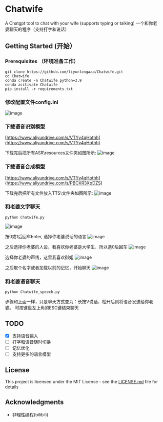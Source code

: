 # Chatwife
A Chatgpt tool to chat with your wife (supports typing or talking) 一个和你老婆聊天的程序（支持打字和说话）

## Getting Started (开始）

### Prerequisites （环境准备工作）

```
git clone https://github.com/liyunlongaaa/Chatwife.git
cd Chatwife
conda create -n Chatwife python=3.9
conda acitivate Chatwife
pip install -r requirements.txt
```
### 修改配置文件config.ini
![image](https://github.com/liyunlongaaa/Chatwife/assets/49556860/16780e53-d1d9-4f03-af78-6bbbf57cb613)

### 下载语音识别模型
[https://www.aliyundrive.com/s/VTYy4qHothh](https://www.aliyundrive.com/s/VTYy4qHothh)

下载完后把所有ASR\resources文件夹如图所示:
![image](https://github.com/liyunlongaaa/Chatwife/assets/49556860/292de701-52b3-4fd7-88f4-6ae07ab86baf)


### 下载语音合成模型
[https://www.aliyundrive.com/s/VTYy4qHothh](https://www.aliyundrive.com/s/PBCXR3XpDZS)

下载完后把所有文件放入TTS\文件夹如图所示:
![image](https://github.com/liyunlongaaa/Chatwife/assets/49556860/4aa8918a-0edd-4143-bdc4-ed35208bb2ab)

### 和老婆文字聊天

```
python Chatwife.py
```
![image](https://github.com/liyunlongaaa/Chatwife/assets/49556860/7df19201-98df-45d0-8d9f-1d075c05127b)

按0或1后回车Enter, 选择你老婆说话的语言
![image](https://github.com/liyunlongaaa/Chatwife/assets/49556860/bd53922e-eab7-42dc-845d-989878eff2da)

之后选择你老婆的人设，我喜欢你老婆是大学生，所以选0后回车
![image](https://github.com/liyunlongaaa/Chatwife/assets/49556860/c363eb45-2da0-47e7-8c8d-2b4b691d4361)

选择你老婆的声线，这里我喜欢御姐
![image](https://github.com/liyunlongaaa/Chatwife/assets/49556860/2dc37303-7d26-4903-a850-26812268ab25)

之后取个名字或者加载以前的记忆，开始聊天
![image](https://github.com/liyunlongaaa/Chatwife/assets/49556860/d8044edd-8944-43d8-9160-14dc67e9cad3)



### 和老婆语音聊天

```
python Chatwife_speech.py
```
步骤和上面一样，只是聊天方式变为：长按V说话，松开后则将语音发送给你老婆。 可按键盘左上角的ESC键结束聊天


## TODO
- [x] 支持语音输入
- [ ] 打字和语音随时切换
- [ ] 记忆优化
- [ ] 支持更多的语言模型

## License

This project is licensed under the MIT License - see the [LICENSE.md](LICENSE.md) file for details

## Acknowledgments

* 非理性编程(bilibili)

